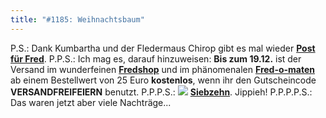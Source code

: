 ```yaml
---
title: "#1185: Weihnachtsbaum"
---
```


P.S.: 
Dank Kumbartha und der Fledermaus Chirop gibt es mal wieder 
<a href="http://www.fonflatter.de/post"><strong>Post für Fred</strong></a>.
P.P.S.:
Ich mag es, darauf hinzuweisen: <strong>Bis zum 19.12.</strong> ist der Versand im wunderfeinen <a href="http://fredshop.spreadshirt.net/de/DE/Shop"><strong>Fredshop</strong></a> und im phänomenalen <a href="http://fred-o-mat.spreadshirt.net/de/DE/Shop"><strong>Fred-o-maten</strong></a> ab einem Bestellwert von 25 Euro <strong>kostenlos</strong>, wenn ihr den Gutscheincode <strong>VERSANDFREIFEIERN</strong> benutzt.
P.P.P.S.:
<a href="http://www.fonflatter.de/advent08"><img src="http://www.fonflatter.de/adv08/kaefer.jpg"></a>
<a href="http://www.fonflatter.de/advent08"><strong>Siebzehn</strong></a>. Jippieh! 
P.P.P.P.S.:
Das waren jetzt aber viele Nachträge...

